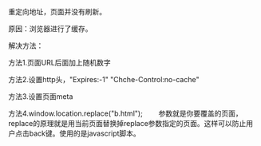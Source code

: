 重定向地址，页面并没有刷新。

原因：浏览器进行了缓存。

解决方法：

方法1.页面URL后面加上随机数字

方法2.设置http头，"Expires:-1"
					"Chche-Control:no-cache"

方法3.设置页面meta

<META HTTP-EQUIV="Pragma" CONTENT="no-cache">    
  <META HTTP-EQUIV="Cache-Control" CONTENT="no-cache">
  <META HTTP-EQUIV="Expires" CONTENT="0">

方法4.window.location.replace("b.html"); 
　　参数就是你要覆盖的页面，replace的原理就是用当前页面替换掉replace参数指定的页面。这样可以防止用户点击back键。使用的是javascript脚本。



 